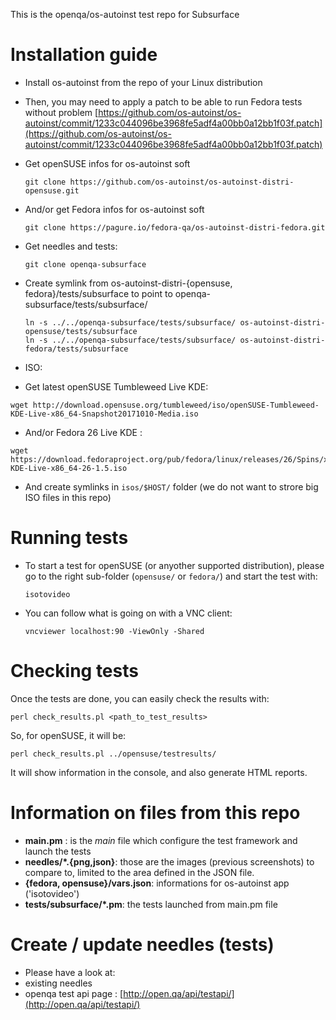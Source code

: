 This is the openqa/os-autoinst test repo for Subsurface

# Installation guide

- Install os-autoinst from the repo of your Linux distribution
- Then, you may need to apply a patch to be able to run Fedora tests without problem
[https://github.com/os-autoinst/os-autoinst/commit/1233c044096be3968fe5adf4a00bb0a12bb1f03f.patch](https://github.com/os-autoinst/os-autoinst/commit/1233c044096be3968fe5adf4a00bb0a12bb1f03f.patch)

- Get openSUSE infos for os-autoinst soft

  ```
  git clone https://github.com/os-autoinst/os-autoinst-distri-opensuse.git
  ```

- And/or get Fedora infos for os-autoinst soft

  ```
  git clone https://pagure.io/fedora-qa/os-autoinst-distri-fedora.git
  ```

- Get needles and tests:

  ```
  git clone openqa-subsurface
  ```

- Create symlink from os-autoinst-distri-{opensuse, fedora}/tests/subsurface to point to openqa-subsurface/tests/subsurface/ 

  ```
  ln -s ../../openqa-subsurface/tests/subsurface/ os-autoinst-distri-opensuse/tests/subsurface 
  ln -s ../../openqa-subsurface/tests/subsurface/ os-autoinst-distri-fedora/tests/subsurface
  ```


- ISO:
 - Get latest openSUSE Tumbleweed Live KDE:
 ```
 wget http://download.opensuse.org/tumbleweed/iso/openSUSE-Tumbleweed-KDE-Live-x86_64-Snapshot20171010-Media.iso
 ```
 - And/or Fedora 26 Live KDE :
 ```
 wget https://download.fedoraproject.org/pub/fedora/linux/releases/26/Spins/x86_64/iso/Fedora-KDE-Live-x86_64-26-1.5.iso
 ```
 - And create symlinks in `isos/$HOST/` folder (we do not want to strore big ISO files in this repo)



# Running tests

- To start a test for openSUSE (or anyother supported distribution), please go to the right sub-folder (`opensuse/` or `fedora/`) and start the test with:
  ```
  isotovideo
  ```

- You can follow what is going on with a VNC client:
  ```
  vncviewer localhost:90 -ViewOnly -Shared
  ```

# Checking tests

Once the tests are done, you can easily check the results with:

  ```
  perl check_results.pl <path_to_test_results>
  ```

So, for openSUSE, it will be:

  ```
  perl check_results.pl ../opensuse/testresults/
  ```

It will show information in the console, and also generate HTML reports.


# Information on files from this repo

- **main.pm** : is the *main* file which configure the test framework and launch the tests
- **needles/*.{png,json}**: those are the images (previous screenshots) to compare to, limited to the area defined in the JSON file.
- **{fedora, opensuse}/vars.json**: informations for os-autoinst app ('isotovideo')
- **tests/subsurface/*.pm**: the tests launched from main.pm file


# Create / update needles (tests) 

- Please have a look at: 
 - existing needles
 - openqa test api page : [http://open.qa/api/testapi/](http://open.qa/api/testapi/)
